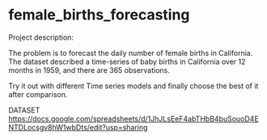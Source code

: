 # female_births_forecasting
Project description: 

The problem is to forecast the daily number of female births in California. The dataset described a time-series of baby births in California over 12 months in 1959, and there are 365 observations.

Try it out with different Time series models and finally choose the best of it after comparison.           

DATASET
https://docs.google.com/spreadsheets/d/1JhJLsEeF4abTHbB4buSouoD4ENTDLocsgv8hW1wbDts/edit?usp=sharing

